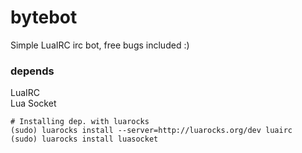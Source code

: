 # bytebot
Simple LuaIRC irc bot, free bugs included :)


### depends
LuaIRC<br>
Lua Socket

```
# Installing dep. with luarocks
(sudo) luarocks install --server=http://luarocks.org/dev luairc
(sudo) luarocks install luasocket
```